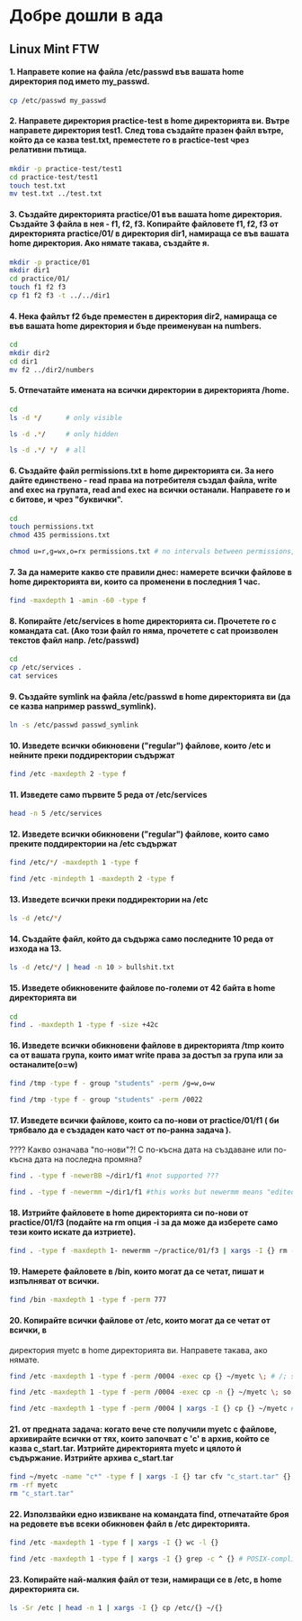 # Добре дошли в ада
## Linux Mint FTW

#### 1. Направете копие на файла /etc/passwd във вашата home директория под името my_passwd.
```bash
cp /etc/passwd my_passwd
```
#### 2. Направете директория practice-test в home директорията ви. Вътре направете директория test1. След това създайте празен файл вътре, който да се казва test.txt, преместете го в practice-test чрез релативни пътища.
```bash
mkdir -p practice-test/test1
cd practice-test/test1
touch test.txt
mv test.txt ../test.txt
```
#### 3. Създайте директорията practice/01 във вашата home директория. Създайте 3 файла в нея - f1, f2, f3. Копирайте файловете f1, f2, f3 от директорията practice/01/ в директория dir1, намираща се във вашата home директория. Ако нямате такава, създайте я.
```bash
mkdir -p practice/01
mkdir dir1
cd practice/01/
touch f1 f2 f3
cp f1 f2 f3 -t ../../dir1
```
#### 4. Нека файлът f2 бъде преместен в директория dir2, намираща се във вашата home директория и бъде преименуван на numbers.
```bash
cd
mkdir dir2
cd dir1
mv f2 ../dir2/numbers
```
#### 5. Отпечатайте имената на всички директории в директорията /home.
```bash
cd
ls -d */      # only visible
```
```bash
ls -d .*/     # only hidden
```
```bash
ls -d .*/ */  # all
```
#### 6. Създайте файл permissions.txt в home директорията си. За него дайте единствено - read права на потребителя създал файла, write and exec на групата, read and exec на всички останали. Направете го и с битове, и чрез "буквички".
``` bash
cd
touch permissions.txt
chmod 435 permissions.txt
```
```bash
chmod u=r,g=wx,o=rx permissions.txt # no intervals between permissions, only comma
```
#### 7. За да намерите какво сте правили днес: намерете всички файлове в home директорията ви, които са променени в последния 1 час.
```bash
find -maxdepth 1 -amin -60 -type f
```
#### 8. Копирайте /etc/services в home директорията си. Прочетете го с командата cat. (Ако този файл го няма, прочетете с cat произволен текстов файл напр. /etc/passwd)
```bash
cd
cp /etc/services .
cat services
```
#### 9. Създайте symlink на файла /etc/passwd в home директорията ви (да се казва например passwd_symlink).
```bash
ln -s /etc/passwd passwd_symlink
```
#### 10. Изведете всички обикновени ("regular") файлове, които /etc и нейните преки поддиректории съдържат
```bash
find /etc -maxdepth 2 -type f 
```
#### 11. Изведете само първите 5 реда от /etc/services
```bash
head -n 5 /etc/services
```
#### 12. Изведете всички обикновени ("regular") файлове, които само преките поддиректории на /etc съдържат
```bash
find /etc/*/ -maxdepth 1 -type f
```
```bash
find /etc -mindepth 1 -maxdepth 2 -type f
```
#### 13. Изведете всички преки поддиректории на /etc
```bash
ls -d /etc/*/
```
#### 14. Създайте файл, който да съдържа само последните 10 реда от изхода на 13.
```bash
ls -d /etc/*/ | head -n 10 > bullshit.txt
```
#### 15. Изведете обикновените файлове по-големи от 42 байта в home директорията ви
```bash
cd
find . -maxdepth 1 -type f -size +42c
```
#### 16. Изведете всички обикновени файлове в директорията /tmp които са от вашата група, които имат write права за достъп за група или за останалите(o=w)
```bash
find /tmp -type f - group "students" -perm /g=w,o=w
```
```bash
find /tmp -type f - group "students" -perm /0022
```
#### 17. Изведете всички файлове, които са по-нови от practice/01/f1 ( би трябвало да е създаден като част от по-ранна задача ).
???? Какво означава "по-нови"?! С по-късна дата на създаване или по-късна дата на последна промяна?
```sh
find . -type f -newerBB ~/dir1/f1 #not supported ???
```
```bash
find . -type f -newermm ~/dir1/f1 #this works but newermm means "edited after, not created after"
```
#### 18. Изтрийте файловете в home директорията си по-нови от practice/01/f3 (подайте на rm опция -i за да може да изберете само тези които искате да изтриете).
```bash
find . -type f -maxdepth 1- newermm ~/practice/01/f3 | xargs -I {} rm -i {}
```
#### 19. Намерете файловете в /bin, които могат да се четат, пишат и изпълняват от всички.
```bash
find /bin -maxdepth 1 -type f -perm 777
```
#### 20. Копирайте всички файлове от /etc, които могат да се четат от всички, в
директория myetc в home директорията ви. Направете такава, ако нямате.
```bash
find /etc -maxdepth 1 -type f -perm /0004 -exec cp {} ~/myetc \; # /; shows that the subcommand end there
```
```bash
find /etc -maxdepth 1 -type f -perm /0004 -exec cp -n {} ~/myetc \; so that already existing files with the same name won't be replaced by the new ones
```
```bash
find /etc -maxdepth 1 -type f -perm /0004 | xargs -I {} cp {} ~/myetc # -I and the placeholder {} allow the same thing
```
#### 21. от предната задача: когато вече сте получили myetc с файлове, архивирайте всички от тях, които започват с 'c' в архив, който се казва c_start.tar. Изтрийте директорията myetc и цялото ѝ съдържание. Изтрийте архива c_start.tar
```bash
find ~/myetc -name "c*" -type f | xargs -I {} tar cfv "c_start.tar" {}
rm -rf myetc
rm "c_start.tar"
```
#### 22. Използвайки едно извикване на командата find, отпечатайте броя на редовете във всеки обикновен файл в /etc директорията.
```bash
find /etc -maxdepth 1 -type f | xargs -I {} wc -l {}
```
```bash
find /etc -maxdepth 1 -type f | xargs -I {} grep -c ^ {} # POSIX-compliant solution
```
#### 23. Копирайте най-малкия файл от тези, намиращи се в /etc, в home директорията си.
```bash
ls -Sr /etc | head -n 1 | xargs -I {} cp /etc/{} ~/{}
```
